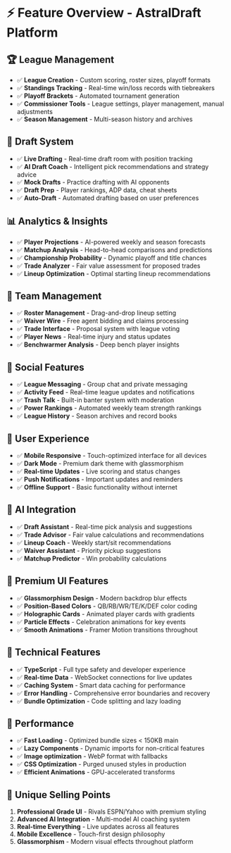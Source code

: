 # ⚡ Feature Overview - AstralDraft Platform

## 🏆 **League Management**
- ✅ **League Creation** - Custom scoring, roster sizes, playoff formats
- ✅ **Standings Tracking** - Real-time win/loss records with tiebreakers  
- ✅ **Playoff Brackets** - Automated tournament generation
- ✅ **Commissioner Tools** - League settings, player management, manual adjustments
- ✅ **Season Management** - Multi-season history and archives

## 👥 **Draft System**
- ✅ **Live Drafting** - Real-time draft room with position tracking
- ✅ **AI Draft Coach** - Intelligent pick recommendations and strategy advice
- ✅ **Mock Drafts** - Practice drafting with AI opponents
- ✅ **Draft Prep** - Player rankings, ADP data, cheat sheets
- ✅ **Auto-Draft** - Automated drafting based on user preferences

## 📊 **Analytics & Insights**
- ✅ **Player Projections** - AI-powered weekly and season forecasts
- ✅ **Matchup Analysis** - Head-to-head comparisons and predictions
- ✅ **Championship Probability** - Dynamic playoff and title chances
- ✅ **Trade Analyzer** - Fair value assessment for proposed trades
- ✅ **Lineup Optimization** - Optimal starting lineup recommendations

## 🔄 **Team Management**
- ✅ **Roster Management** - Drag-and-drop lineup setting
- ✅ **Waiver Wire** - Free agent bidding and claims processing
- ✅ **Trade Interface** - Proposal system with league voting
- ✅ **Player News** - Real-time injury and status updates
- ✅ **Benchwarmer Analysis** - Deep bench player insights

## 💬 **Social Features**
- ✅ **League Messaging** - Group chat and private messaging
- ✅ **Activity Feed** - Real-time league updates and notifications
- ✅ **Trash Talk** - Built-in banter system with moderation
- ✅ **Power Rankings** - Automated weekly team strength rankings
- ✅ **League History** - Season archives and record books

## 📱 **User Experience**
- ✅ **Mobile Responsive** - Touch-optimized interface for all devices
- ✅ **Dark Mode** - Premium dark theme with glassmorphism
- ✅ **Real-time Updates** - Live scoring and status changes
- ✅ **Push Notifications** - Important updates and reminders
- ✅ **Offline Support** - Basic functionality without internet

## 🤖 **AI Integration**
- ✅ **Draft Assistant** - Real-time pick analysis and suggestions
- ✅ **Trade Advisor** - Fair value calculations and recommendations  
- ✅ **Lineup Coach** - Weekly start/sit recommendations
- ✅ **Waiver Assistant** - Priority pickup suggestions
- ✅ **Matchup Predictor** - Win probability calculations

## 🎨 **Premium UI Features**
- ✅ **Glassmorphism Design** - Modern backdrop blur effects
- ✅ **Position-Based Colors** - QB/RB/WR/TE/K/DEF color coding
- ✅ **Holographic Cards** - Animated player cards with gradients
- ✅ **Particle Effects** - Celebration animations for key events
- ✅ **Smooth Animations** - Framer Motion transitions throughout

## 🔧 **Technical Features**
- ✅ **TypeScript** - Full type safety and developer experience
- ✅ **Real-time Data** - WebSocket connections for live updates
- ✅ **Caching System** - Smart data caching for performance
- ✅ **Error Handling** - Comprehensive error boundaries and recovery
- ✅ **Bundle Optimization** - Code splitting and lazy loading

## 🚀 **Performance**
- ✅ **Fast Loading** - Optimized bundle sizes < 150KB main
- ✅ **Lazy Components** - Dynamic imports for non-critical features
- ✅ **Image optimization** - WebP format with fallbacks
- ✅ **CSS Optimization** - Purged unused styles in production
- ✅ **Efficient Animations** - GPU-accelerated transforms

## 🎯 **Unique Selling Points**
1. **Professional Grade UI** - Rivals ESPN/Yahoo with premium styling
2. **Advanced AI Integration** - Multi-model AI coaching system
3. **Real-time Everything** - Live updates across all features
4. **Mobile Excellence** - Touch-first design philosophy
5. **Glassmorphism** - Modern visual effects throughout platform